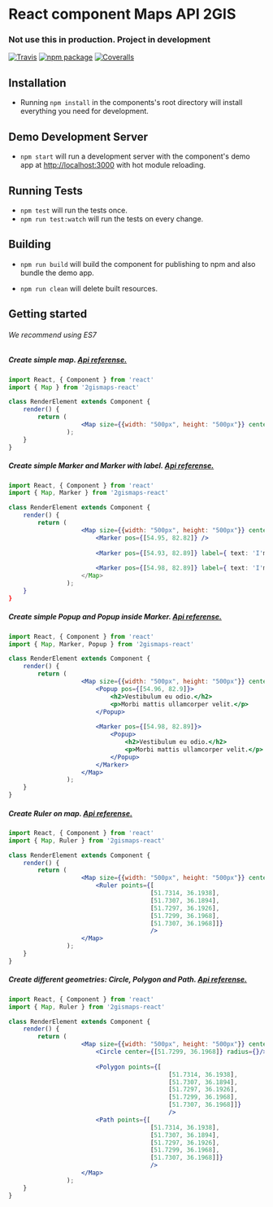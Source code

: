 # React component Maps API 2GIS
### Not use this in production. Project in development

[![Travis][build-badge]][build]
[![npm package][npm-badge]][npm]
[![Coveralls][coveralls-badge]][coveralls]

## Installation

* Running `npm install` in the components's root directory will install everything you need for development.

## Demo Development Server

* `npm start` will run a development server with the component's demo app at [http://localhost:3000](http://localhost:3000) with hot module reloading.

## Running Tests

* `npm test` will run the tests once.
* `npm run test:watch` will run the tests on every change.

## Building

* `npm run build` will build the component for publishing to npm and also bundle the demo app.

* `npm run clean` will delete built resources.

[build-badge]: https://img.shields.io/travis/2gis/2gismaps-react/master.svg?style=flat-square
[build]: https://travis-ci.org/2gis/2gismaps-react

[npm-badge]: https://img.shields.io/npm/v/2gismaps-react.svg?style=flat-square
[npm]: https://www.npmjs.org/package/2gismaps-react

[coveralls-badge]: https://img.shields.io/coveralls/2gis/2gismaps-react/master.svg?style=flat-square
[coveralls]: https://coveralls.io/github/2gis/2gismaps-react


## Getting started
###### We recommend using ES7

##### Create simple map. [Api referense.](http://api.2gis.ru/doc/maps/manual/map/)
```jsx
import React, { Component } from 'react'
import { Map } from '2gismaps-react'

class RenderElement extends Component {
    render() {
        return (
                    <Map size={{width: "500px", height: "500px"}} center={[54.98, 82.89]} zoom={13} />
                );
    }
}

```

##### Create simple Marker and Marker with label. [Api referense.](http://api.2gis.ru/doc/maps/manual/markers/)
```jsx
import React, { Component } from 'react'
import { Map, Marker } from '2gismaps-react'

class RenderElement extends Component {
    render() {
        return (
                    <Map size={{width: "500px", height: "500px"}} center={[54.98, 82.89]} zoom={13}>
                        <Marker pos={[54.95, 82.82]} />
                                
                        <Marker pos={[54.93, 82.89]} label={ text: 'I'm label' }/>
                        
                        <Marker pos={[54.98, 82.89]} label={ text: 'I'm label', static: true }/>
                    </Map>
                );
    }
}

```

##### Create simple Popup and Popup inside Marker. [Api referense.](http://api.2gis.ru/doc/maps/manual/popups/)
```jsx
import React, { Component } from 'react'
import { Map, Marker, Popup } from '2gismaps-react'

class RenderElement extends Component {
    render() {
        return (
                    <Map size={{width: "500px", height: "500px"}} center={[54.98, 82.89]} zoom={13}>
                        <Popup pos={[54.96, 82.9]}>
                            <h2>Vestibulum eu odio.</h2>
                            <p>Morbi mattis ullamcorper velit.</p>
                        </Popup>
                        
                        <Marker pos={[54.98, 82.89]}>
                            <Popup>
                                <h2>Vestibulum eu odio.</h2>
                                <p>Morbi mattis ullamcorper velit.</p>
                            </Popup>
                        </Marker>
                    </Map>
                );
    }
}

```

##### Create Ruler on map. [Api referense.](http://api.2gis.ru/doc/maps/manual/ruler/)
```jsx
import React, { Component } from 'react'
import { Map, Ruler } from '2gismaps-react'

class RenderElement extends Component {
    render() {
        return (
                    <Map size={{width: "500px", height: "500px"}} center={[54.98, 82.89]} zoom={13}>
                        <Ruler points={[
                                       [51.7314, 36.1938],
                                       [51.7307, 36.1894],
                                       [51.7297, 36.1926],
                                       [51.7299, 36.1968],
                                       [51.7307, 36.1968]]}
                                       />
                    </Map>
                );
    }
}

```

##### Create different geometries: Circle, Polygon and Path. [Api referense.](http://api.2gis.ru/doc/maps/manual/geometries/)
```jsx
import React, { Component } from 'react'
import { Map, Ruler } from '2gismaps-react'

class RenderElement extends Component {
    render() {
        return (
                    <Map size={{width: "500px", height: "500px"}} center={[54.98, 82.89]} zoom={13}>
                        <Circle center={[51.7299, 36.1968]} radius={}/>
                        
                        <Polygon points={[
                                            [51.7314, 36.1938],
                                            [51.7307, 36.1894],
                                            [51.7297, 36.1926],
                                            [51.7299, 36.1968],
                                            [51.7307, 36.1968]]}
                                            />
                        <Path points={[
                                       [51.7314, 36.1938],
                                       [51.7307, 36.1894],
                                       [51.7297, 36.1926],
                                       [51.7299, 36.1968],
                                       [51.7307, 36.1968]]}
                                       />
                    </Map>
                );
    }
}

```
